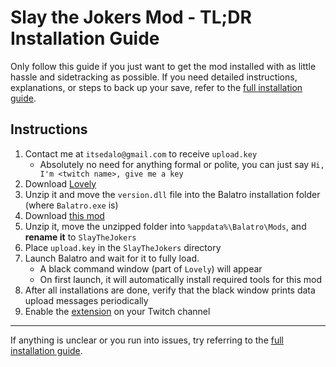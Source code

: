 # Slay the Jokers Mod - TL;DR Installation Guide

Only follow this guide if you just want to get the mod installed with as little hassle and sidetracking as possible.
If you need detailed instructions, explanations, or steps to back up your save, refer to the [full installation guide](../INSTALL.md).

## Instructions

1. Contact me at `itsedalo@gmail.com` to receive `upload.key`  
    - Absolutely no need for anything formal or polite, you can just say `Hi, I'm <twitch name>, give me a key`
2. Download [Lovely](https://www.github.com/ethangreen-dev/lovely-injector/releases/tag/v0.7.1) 
3. Unzip it and move the `version.dll` file into the Balatro installation folder (where `Balatro.exe` is)
4. Download [this mod](https://github.com/its-edalo/slay-the-jokers/archive/main.zip)
5. Unzip it, move the unzipped folder into `%appdata%\Balatro\Mods`, and **rename it** to `SlayTheJokers`
6. Place `upload.key` in the `SlayTheJokers` directory
7. Launch Balatro and wait for it to fully load.  
    - A black command window (part of `Lovely`) will appear
    - On first launch, it will automatically install required tools for this mod
8. After all installations are done, verify that the black window prints data upload messages periodically
9. Enable the [extension](https://dashboard.twitch.tv/extensions/iaofk5k6d87u31z9uy2joje2fwn347) on your Twitch channel

---

If anything is unclear or you run into issues, try referring to the [full installation guide](../INSTALL.md). 
